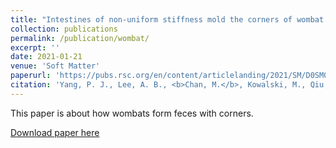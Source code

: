 ```yaml
---
title: "Intestines of non-uniform stiffness mold the corners of wombat feces"
collection: publications
permalink: /publication/wombat/
excerpt: ''
date: 2021-01-21
venue: 'Soft Matter'
paperurl: 'https://pubs.rsc.org/en/content/articlelanding/2021/SM/D0SM01230K'
citation: 'Yang, P. J., Lee, A. B., <b>Chan, M.</b>, Kowalski, M., Qiu, K., Waid, C., ... & Hu, D. L. (2021). Intestines of non-uniform stiffness mold the corners of wombat feces. Soft Matter, 17(3), 475-488'
---
```

This paper is about how wombats form feces with corners.

[Download paper here](http://hu.gatech.edu/wp-content/uploads/2021/01/Hu21-wombat.pdf)